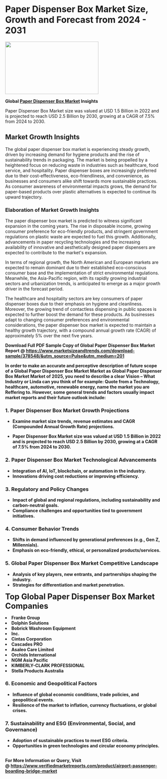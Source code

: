 <H1>Paper Dispenser Box Market Size, Growth and Forecast from 2024 - 2031</H1><img class="aligncenter size-medium wp-image-584254" src="https://thirdeyenews.in/wp-content/uploads/2024/09/Global-Market-Research-300x168.jpeg" alt="" width="300" height="168" /><p><strong>Global&nbsp;<a href="https://www.marketsizeandtrends.com/download-sample/378548/&amp;utm_source=Pulse&amp;utm_medium=201">Paper Dispenser Box Market</a> Insights</strong></p><p>Paper Dispenser Box Market size was valued at USD 1.5 Billion in 2022 and is projected to reach USD 2.5 Billion by 2030, growing at a CAGR of 7.5% from 2024 to 2030.</p><p><h2>Market Growth Insights</h2> <p>The global paper dispenser box market is experiencing steady growth, driven by increasing demand for hygiene products and the rise of sustainability trends in packaging. The market is being propelled by a heightened focus on reducing waste in industries such as healthcare, food service, and hospitality. Paper dispenser boxes are increasingly preferred due to their cost-effectiveness, eco-friendliness, and convenience, as businesses and consumers alike shift towards more sustainable practices. As consumer awareness of environmental impacts grows, the demand for paper-based products over plastic alternatives is expected to continue its upward trajectory.</p> <p><strong></strong></p> <h3>Elaboration of Market Growth Insights</h3> <p>The paper dispenser box market is predicted to witness significant expansion in the coming years. The rise in disposable income, growing consumer preference for eco-friendly products, and stringent government regulations on plastic waste are expected to fuel this growth. Additionally, advancements in paper recycling technologies and the increasing availability of innovative and aesthetically designed paper dispensers are expected to contribute to the market's expansion.</p> <p>In terms of regional growth, the North American and European markets are expected to remain dominant due to their established eco-conscious consumer base and the implementation of strict environmental regulations. Meanwhile, the Asia-Pacific region, with its rapidly growing industrial sectors and urbanization trends, is anticipated to emerge as a major growth driver in the forecast period.</p> <p>The healthcare and hospitality sectors are key consumers of paper dispenser boxes due to their emphasis on hygiene and cleanliness. Moreover, the growing trend of contactless dispensing in public spaces is expected to further boost the demand for these products. As businesses adapt to changing consumer preferences and environmental considerations, the paper dispenser box market is expected to maintain a healthy growth trajectory, with a compound annual growth rate (CAGR) of approximately 5% over the next five years.</p> <p><strong></p><p><span class=""><strong>Download Full PDF Sample Copy of Global Paper Dispenser Box Market Report</strong> @ <a href="https://www.marketsizeandtrends.com/download-sample/378548/&amp;utm_source=Pulse&amp;utm_medium=201" target="_blank">https://www.marketsizeandtrends.com/download-sample/378548/&amp;utm_source=Pulse&amp;utm_medium=201</a></span></p><p>In order to make an accurate and perceptive description of future scope of a Global&nbsp;Paper Dispenser Box Market Market as Global&nbsp;Paper Dispenser Box Market Market of 2025, you need to describe a clear Vision &ndash; What Industry or Linda can you think of for example: Quote from a Technology, healthcare, automotive, renewable energy, name the market you are Reffering to. However, some general trends and factors usually impact market reports and their future outlook include:</p><h3>1.&nbsp;<strong>Paper Dispenser Box Market Growth Projections</strong></h3><ul><li>Examine market size trends, revenue estimates and CAGR (Compounded Annual Growth Rate) projections.</li><li><p>Paper Dispenser Box Market size was valued at USD 1.5 Billion in 2022 and is projected to reach USD 2.5 Billion by 2030, growing at a CAGR of 7.5% from 2024 to 2030.</p></li></ul><h3>2.&nbsp;<strong>Paper Dispenser Box Market Technological Advancements</strong></h3><ul><li>Integration of AI, IoT, blockchain, or automation in the industry.</li><li>Innovations driving cost reductions or improving efficiency.</li></ul><h3>3.&nbsp;<strong>Regulatory and Policy Changes</strong></h3><ul><li>Impact of global and regional regulations, including sustainability and carbon-neutral goals.</li><li>Compliance challenges and opportunities tied to government initiatives.</li></ul><h3>4.&nbsp;<strong>Consumer Behavior Trends</strong></h3><ul><li>Shifts in demand influenced by generational preferences (e.g., Gen Z, Millennials).</li><li>Emphasis on eco-friendly, ethical, or personalized products/services.</li></ul><h3>5.&nbsp;<strong>Global Paper Dispenser Box Market Competitive Landscape</strong></h3><ul><li>Analysis of key players, new entrants, and partnerships shaping the industry.</li><li>Strategies for differentiation and market penetration.</li></ul><p data-pm-slice="1 1 []"><span style="color: inherit; font-family: inherit; font-size: 25px;">Top Global Paper Dispenser Box Market Companies</span></p><div class="" data-test-id=""><p><li>Franke Group</li><li> Dolphin Solutions</li><li> Bobrick Washroom Equipment</li><li> Inc.</li><li> Cintas Corporation</li><li> Cascades PRO</li><li> Asaleo Care Limited</li><li> Orchids International</li><li> NGM Asia Pacific</li><li> KIMBERLY-CLARK PROFESSIONAL</li><li> Stella Products Australia</li></p></div><h3>6.&nbsp;<strong>Economic and Geopolitical Factors</strong></h3><ul><li>Influence of global economic conditions, trade policies, and geopolitical events.</li><li>Resilience of the market to inflation, currency fluctuations, or global crises.</li></ul><h3>7.&nbsp;<strong>Sustainability and ESG (Environmental, Social, and Governance)</strong></h3><ul><li>Adoption of sustainable practices to meet ESG criteria.</li><li>Opportunities in green technologies and circular economy principles.</li></ul><h2><strong style="font-size: 14px;">For More Information or Query, Visit @&nbsp;</strong><a style="background-color: #ffffff; font-size: 14px;" href="https://www.marketsizeandtrends.com/report/paper-dispenser-box-market/" target="_blank">https://www.verifiedmarketreports.com/product/airport-passenger-boarding-bridge-market</a></h2>
